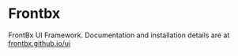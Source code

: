 # Frontbx

FrontBx UI Framework. Documentation and installation details are at [frontbx.github.io/ui](https://frontbx.github.io/ui/)
